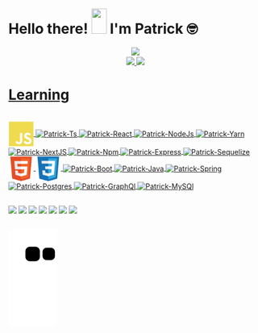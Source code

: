 <h1 align="left">Hello there! <img src="https://raw.githubusercontent.com/kaueMarques/kaueMarques/master/hi.gif" height= "50px" width="30px"> I'm Patrick 🤓</h1>

<div align="center">
   <img height="380em" src="https://user-images.githubusercontent.com/70382532/138322189-2db8df52-9dcb-40a0-88a8-c365466bd33d.gif"/>
</div>
<div align="center">
<a href="https://github.com/Patrick-Jabba">
<img height="150em" src="https://github-readme-stats.vercel.app/api?username=patrick-jabba&show_icons=true&theme=nightowl&include_all_commits=true&count_private=true"/>
<img height="150em" src="https://github-readme-stats.vercel.app/api/top-langs/?username=patrick-jabba&layout=compact&langs_count=7&theme=nightowl"/>

</div> 
   
# Learning
           
<div style="display: inline_block"><br>
<img align="center" alt="Patrick-Js" height="50" width="50" src="https://raw.githubusercontent.com/devicons/devicon/master/icons/javascript/javascript-plain.svg">
<img align="center" alt="Patrick-Ts" height="50" width="50" src="https://cdn.jsdelivr.net/gh/devicons/devicon/icons/typescript/typescript-original.svg" />
<img align="center" alt="Patrick-React" height="50" width="50" src="https://cdn.jsdelivr.net/gh/devicons/devicon/icons/react/react-original-wordmark.svg">
<img align="center" alt="Patrick-NodeJs" height="50" width="50" src="https://cdn.jsdelivr.net/gh/devicons/devicon/icons/nodejs/nodejs-original.svg" />
<img align="center" alt="Patrick-Yarn" height="50" width="50" src="https://cdn.jsdelivr.net/gh/devicons/devicon/icons/yarn/yarn-original.svg" />   
<img align="center" alt="Patrick-NextJS" height ="50" width= "50" src="https://cdn.jsdelivr.net/gh/devicons/devicon/icons/nextjs/nextjs-original.svg" />
<img align="center" alt="Patrick-Npm" height="50" width="50" src="https://cdn.jsdelivr.net/gh/devicons/devicon/icons/npm/npm-original-wordmark.svg" /> 
<img align="center" alt="Patrick-Express" height="50" width="50" src="https://cdn.jsdelivr.net/gh/devicons/devicon/icons/express/express-original.svg" />
<img align="center" alt="Patrick-Sequelize" height="50" width="50" src="https://cdn.jsdelivr.net/gh/devicons/devicon/icons/sequelize/sequelize-original.svg" />
<img align="center" alt="Patrick-HTML" height="50" width="50" src="https://raw.githubusercontent.com/devicons/devicon/master/icons/html5/html5-original.svg">
<img align="center" alt="Patrick-CSS" height="50" width="50" src="https://raw.githubusercontent.com/devicons/devicon/master/icons/css3/css3-original.svg">
<img align="center" alt="Patrick-Boot" height="50" width="50" src="https://cdn.jsdelivr.net/gh/devicons/devicon/icons/bootstrap/bootstrap-original-wordmark.svg" />
<img align="center" alt="Patrick-Java" height="50" width="50" src="https://cdn.jsdelivr.net/gh/devicons/devicon/icons/java/java-original-wordmark.svg"/>
<img align="center" alt="Patrick-Spring" height="50" width="50" src="https://cdn.jsdelivr.net/gh/devicons/devicon/icons/spring/spring-original-wordmark.svg" />
<img align="center" alt="Patrick-Postgres" height="50" width="50" src="https://cdn.jsdelivr.net/gh/devicons/devicon/icons/postgresql/postgresql-plain-wordmark.svg" />
<img align="center" alt="Patrick-GraphQl" height="50" width="50" src="https://cdn.jsdelivr.net/gh/devicons/devicon/icons/graphql/graphql-plain-wordmark.svg" />
<img align="center" alt="Patrick-MySQl" height="70" width="70" src="https://cdn.jsdelivr.net/gh/devicons/devicon/icons/mysql/mysql-original-wordmark.svg" />
          
           

##
      
 
<a href="https://dev.to/patrickjabba" target="_blank"><img src="https://img.shields.io/badge/dev.to-0A0A0A?style=for-the-badge&logo=dev.to&logoColor=white" target="_blank"></a>
![](https://komarev.com/ghpvc/?username=patrick-jabba&style=for-the-badge)
<a href="https://www.linkedin.com/in/patrick-monteiro-fischer-1316369b/" target="_blank"><img src="https://img.shields.io/badge/-LinkedIn-%230077B5?style=for-the-badge&logo=linkedin&logoColor=white" target="_blank"></a>
<a href = "mailto:monteiromonterio@gmail.com"><img src="https://img.shields.io/badge/Gmail-D14836?style=for-the-badge&logo=gmail&logoColor=white" target="_blank"></a>
<a href="https://open.spotify.com/user/12167587969?si=86f1e8b83fa74a60" target="_blank"><img src="https://img.shields.io/badge/Spotify-1ED760?&style=for-the-badge&logo=spotify&logoColor=white" target="_blank"></a>
<a href="https://www.instagram.com/tricks_n_meeples/" target="_blank"><img src="https://img.shields.io/badge/-Instagram-%23E4405F?style=for-the-badge&logo=instagram&logoColor=white" target="_blank"></a>
<a href="https://twitter.com/SharpzinU" target="_blank"><img src="https://img.shields.io/badge/Twitter-1DA1F2?style=for-the-badge&logo=twitter&logoColor=white" target="_blank"></a>


## 

![Snake animation](https://github.com/patrick-jabba/patrick-jabba/blob/output/github-contribution-grid-snake.svg)


  
</div>
   
